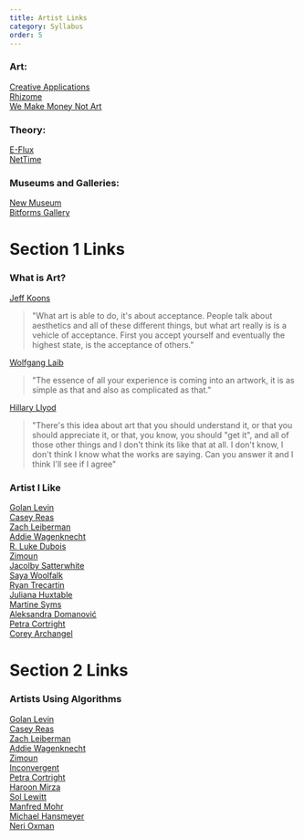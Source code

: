```yaml
---
title: Artist Links
category: Syllabus
order: 5
---
```


### Art:
[Creative Applications](http://www.creativeapplications.net/)<br> 
[Rhizome](http://rhizome.org/)<br> 
[We Make Money Not Art](http://we-make-money-not-art.com/)<br>

### Theory:
[E-Flux](http://www.e-flux.com/)<br> 
[NetTime](http://nettime.org/)<br> 

### Museums and Galleries: 
[New Museum](https://www.newmuseum.org/)<br>
[Bitforms Gallery](http://www.bitforms.com/)<br>

# Section 1 Links

### What is Art?

[Jeff Koons](https://www.youtube.com/watch?v=XTnPq0uIUds)<br>

>"What art is able to do, it's about acceptance. People talk about aesthetics and all of these different things, but what art really is is a vehicle of acceptance. First you accept yourself and eventually the highest state, is the acceptance of others."

[Wolfgang Laib](https://www.youtube.com/watch?v=e-_92MYcANk)<br>

>"The essence of all your experience is coming into an artwork, it is as simple as that and also as complicated as that."

[Hillary Llyod](https://www.youtube.com/watch?v=IZA16b8E07s)<br>

>"There's this idea about art that you should understand it, or that you should appreciate it, or that, you know, you should "get it", and all of those other things and I don't think its like that at all. I don't know, I don't think I know what the works are saying. Can you answer it and I think I'll see if I agree" 

### Artist I Like
[Golan Levin](http://www.flong.com/)<br>
[Casey Reas](http://reas.com/)<br>
[Zach Leiberman](http://thesystemis.com/projects/)<br>
[Addie Wagenknecht](http://www.placesiveneverbeen.com/)<br>
[R. Luke Dubois](http://lukedubois.com/)<br>
[Zimoun](http://www.zimoun.net/)<br>
[Jacolby Satterwhite](http://jacolby.com/home.html)<br>
[Saya Woolfalk](http://www.sayawoolfalk.com/)<br>
[Ryan Trecartin](https://vimeo.com/trecartin)<br>
[Juliana Huxtable](http://www.reenaspaulings.com/JH.htm)<br>
[Martine Syms](http://martinesyms.com/)<br>
[Aleksandra Domanović](http://www.tanyaleighton.com/index.php?pageId=445&l=en)<br>
[Petra Cortright](https://www.petracortright.com/)<br>
[Corey Archangel](http://www.coryarcangel.com/)<br>

# Section 2 Links

### Artists Using Algorithms
[Golan Levin](http://www.flong.com/)<br>
[Casey Reas](http://reas.com/)<br>
[Zach Leiberman](http://thesystemis.com/projects/)<br>
[Addie Wagenknecht](http://www.placesiveneverbeen.com/)<br>
[Zimoun](http://www.zimoun.net/)<br>
[Inconvergent](http://img.inconvergent.net/generative/)<br>
[Petra Cortright](https://www.petracortright.com/)<br>
[Haroon Mirza](https://www.lissongallery.com/artists/haroon-mirza)<br>
[Sol Lewitt](http://massmoca.org/sol-lewitt/)<br>
[Manfred Mohr](http://www.bitforms.com/artists/mohr)<br>
[Michael Hansmeyer](http://www.michael-hansmeyer.com/)<br>
[Neri Oxman](http://www.materialecology.com/)<br>
